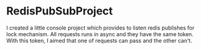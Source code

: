 # RedisPubSubProject

I created a little console project which provides to listen redis publishes for lock mechanism.
All requests runs in async and they have the same token.
With this token, I aimed that one of requests can pass and the other can't.
